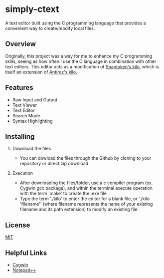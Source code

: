 # simply-ctext
A text editor built using the C programming language that provides a convenient way to create/modify local files.

## Overview
Originally, this project was a way for me to enhance my C programming skills, seeing as how often I use the C language in combination with other text editors. 
This editor acts as a modification of [Snaptoken's kilo](https://viewsourcecode.org/snaptoken/kilo/), which is itself an extension of [Antirez's kilo](http://antirez.com/news/108). 

## Features
* Raw Input and Output
* Text Viewer
* Text Editor
* Search Mode
* Syntax Highlighting

## Installing
1. Download the files
	* You can dowload the files through the Github by cloning to your repository or direct zip download

2. Execution
	* After downloading the files/folder, use a c compiler program (ex. Cygwin gcc package), and within the terminal execute operation with the term 'make' to create the .exe file
	* Type the term './kilo' to enter the editor for a blank file, or './kilo 'filename'' (where filename represents the name of your existing filename and its path extension) to modify an existing file

## License
[MIT](https://mit-license.org/)

## Helpful Links
* [Cygwin](https://www.cygwin.com/)
* [Notepad++](https://notepad-plus-plus.org/)
